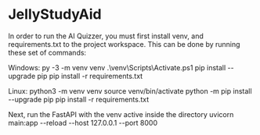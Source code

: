 # JellyStudyAid
In order to run the AI Quizzer, you must first install venv, and requirements.txt to the project workspace.
This can be done by running these set of commands:

Windows:
py -3 -m venv venv
.\venv\Scripts\Activate.ps1
pip install --upgrade pip
pip install -r requirements.txt

Linux:
python3 -m venv venv
source venv/bin/activate
python -m pip install --upgrade pip
pip install -r requirements.txt

Next, run the FastAPI with the venv active inside the <backend> directory
uvicorn main:app --reload --host 127.0.0.1 --port 8000

